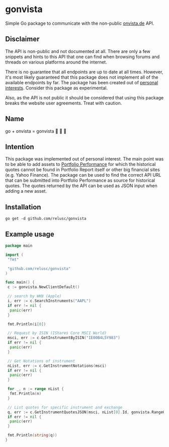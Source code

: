 # gonvista

Simple Go package to communicate with the non-public [onvista.de](https://onvista.de) API.

## Disclaimer

The API is non-public and not documented at all. There are only a few snippets and hints to this API that one can find when browsing forums and threads on various platforms around the internet.

There is no guarantee that all endpoints are up to date at all times. However, it's most likely guaranteed that this package does not implement all of the available endpoints by far. The package has been created out of [personal interests](#intention). Consider this package as experimental.

Also, as the API is not public it should be considered that using this package breaks the website user agreements. Treat with caution.

## Name

go + onvista = gonvista :exploding_head: :exploding_head: :exploding_head:

## Intention

This package was implemented out of personal interest. The main point was to be able to add assets to [Portfolio Performance](https://www.portfolio-performance.info/) for which the historical quotes cannot be found in Portfolio Report itself or other big financial sites (e.g. Yahoo Finance). The package can be used to find the correct API URL that can be submitted into Portfolio Performance as source for historical quotes. The quotes returned by the API can be used as JSON input when adding a new asset.

## Installation

```shell
go get -d github.com/relusc/gonvista
```

## Example usage

```go
package main

import (
 "fmt"

 "github.com/relusc/gonvista"
)

func main() {
 c := gonvista.NewClientDefault()

 // search by WKN (Apple)
 i, err := c.SearchInstruments("AAPL")
 if err != nil {
  panic(err)
 }

 fmt.Println(i[0])

 // Request by ISIN (IShares Core MSCI World)
 msci, err := c.GetInstrumentByISIN("IE00B4L5Y983")
 if err != nil {
  panic(err)
 }

 // Get Notations of instrument
 nList, err := c.GetInstrumentNotations(msci)
 if err != nil {
  panic(err)
 }

 for _, n := range nList {
  fmt.Println(n)
 }

 // List quotes for specific instrument and exchange
 q, err := c.GetInstrumentQuotesJSON(msci, nList[0].Id, gonvista.RangeOneYear, "2022-11-20")
 if err != nil {
  panic(err)
 }

 fmt.Println(string(q))
}
```
